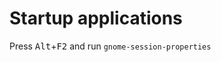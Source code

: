 # Startup applications

Press <kbd>Alt</kbd>+<kbd>F2</kbd> and run `gnome-session-properties`


<!--stackedit_data:
eyJoaXN0b3J5IjpbLTE2NDIzNzUyMTNdfQ==
-->